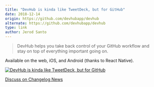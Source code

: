 ```yaml
---
title: "DevHub is kinda like TweetDeck, but for GitHub"
date: 2018-12-14
origin: https://github.com/devhubapp/devhub
alternate: https://github.com/devhubapp/devhub
type: link
author: Jerod Santo
---
```


> DevHub helps you take back control of your GitHub workflow and stay on top of everything important going on.

Available on the web, iOS, and Android (thanks to React Native).

[![DevHub is kinda like TweetDeck, but for GitHub](https://cdn.changelog.com/uploads/news_items/z4aq/large.png?v=63712016532)](https://github.com/devhubapp/devhub)

[Discuss on Changelog News](https://changelog.com/news/z4aq)

